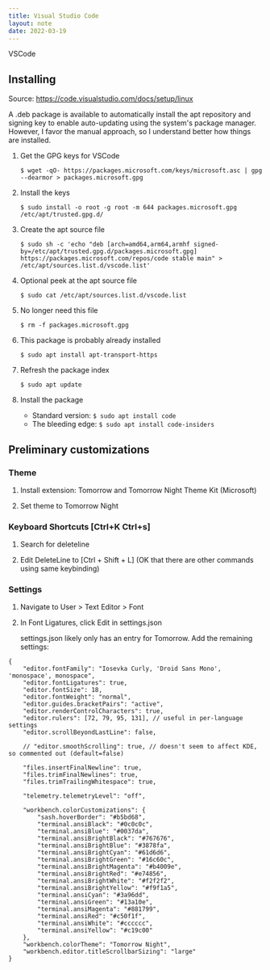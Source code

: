 ```yaml
---
title: Visual Studio Code
layout: note
date: 2022-03-19
---
```

VSCode

## Installing

Source: https://code.visualstudio.com/docs/setup/linux

A .deb package is available to automatically install the apt repository and signing key to enable auto-updating using the system's package manager. However, I favor the manual approach, so I understand better how things are installed.

1. Get the GPG keys for VSCode
    ```shell
    $ wget -qO- https://packages.microsoft.com/keys/microsoft.asc | gpg --dearmor > packages.microsoft.gpg
    ```

2. Install the keys
    ```shell
    $ sudo install -o root -g root -m 644 packages.microsoft.gpg /etc/apt/trusted.gpg.d/
    ```

3. Create the apt source file
    ```shell
    $ sudo sh -c 'echo "deb [arch=amd64,arm64,armhf signed-by=/etc/apt/trusted.gpg.d/packages.microsoft.gpg] https://packages.microsoft.com/repos/code stable main" > /etc/apt/sources.list.d/vscode.list'
    ```

4. Optional peek at the apt source file
    ```shell
    $ sudo cat /etc/apt/sources.list.d/vscode.list
    ```

5. No longer need this file
    ```shell
    $ rm -f packages.microsoft.gpg
    ```

6. This package is probably already installed
    ```shell
    $ sudo apt install apt-transport-https
    ```

7. Refresh the package index
    ```shell
    $ sudo apt update
    ```

8. Install the package
    - Standard version: `$ sudo apt install code`
    - The bleeding edge: `$ sudo apt install code-insiders`

## Preliminary customizations

### Theme

1. Install extension: Tomorrow and Tomorrow Night Theme Kit (Microsoft)

2. Set theme to Tomorrow Night

### Keyboard Shortcuts [Ctrl+K Ctrl+s]

1. Search for deleteline

2. Edit DeleteLine to [Ctrl + Shift + L] (OK that there are other commands using same keybinding)

### Settings

1. Navigate to User > Text Editor > Font

2. In Font Ligatures, click Edit in settings.json

    settings.json likely only has an entry for Tomorrow. Add the remaining settings:

```jsonc
{
    "editor.fontFamily": "Iosevka Curly, 'Droid Sans Mono', 'monospace', monospace",
    "editor.fontLigatures": true,
    "editor.fontSize": 18,
    "editor.fontWeight": "normal",
    "editor.guides.bracketPairs": "active",
    "editor.renderControlCharacters": true,
    "editor.rulers": [72, 79, 95, 131], // useful in per-language settings
    "editor.scrollBeyondLastLine": false,

    // "editor.smoothScrolling": true, // doesn't seem to affect KDE, so commented out (default=false)

    "files.insertFinalNewline": true,
    "files.trimFinalNewlines": true,
    "files.trimTrailingWhitespace": true,

    "telemetry.telemetryLevel": "off",

    "workbench.colorCustomizations": {
        "sash.hoverBorder": "#b5bd68",
        "terminal.ansiBlack": "#0c0c0c",
        "terminal.ansiBlue": "#0037da",
        "terminal.ansiBrightBlack": "#767676",
        "terminal.ansiBrightBlue": "#3878fa",
        "terminal.ansiBrightCyan": "#61d6d6",
        "terminal.ansiBrightGreen": "#16c60c",
        "terminal.ansiBrightMagenta": "#b4009e",
        "terminal.ansiBrightRed": "#e74856",
        "terminal.ansiBrightWhite": "#f2f2f2",
        "terminal.ansiBrightYellow": "#f9f1a5",
        "terminal.ansiCyan": "#3a96dd",
        "terminal.ansiGreen": "#13a10e",
        "terminal.ansiMagenta": "#881799",
        "terminal.ansiRed": "#c50f1f",
        "terminal.ansiWhite": "#cccccc",
        "terminal.ansiYellow": "#c19c00"
    },
    "workbench.colorTheme": "Tomorrow Night",
    "workbench.editor.titleScrollbarSizing": "large"
}
```
